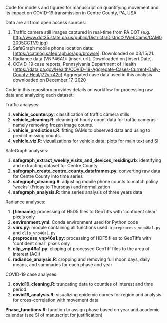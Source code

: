 Code for models and figures for manuscript on quantifying movement and its impact on COVID-19 transmission in Centre County, PA, USA

Data are all from open access sources:
1. Traffic camera still images captured in real-time from PA DOT (e.g. http://www.dot35.state.pa.us/public/Districts/District2/WebCams/CAM02005CCTV9.jpg)
2. SafeGraph mobile phone location data: [https://catalog.safegraph.io/app/browse]. Downloaded on 03/15/21.
3. Radiance data (VNP46A1): [insert url]. Downloaded on [insert Date].
4. COVID-19 case reports, Pennsylvania Department of Health (https://data.pa.gov/Health/COVID-19-Aggregate-Cases-Current-Daily-County-Heal/j72v-r42c).Aggregated case data used in this analysis downloaded on December 17, 2020

Code in this repository provides details on workflow for processing raw data and analyzing each dataset:

Traffic analyses:
1. **vehicle_counter.py**: classification of traffic camera stills
2. **vehicle_cleaning.R**: cleaning of hourly count data for traffic cameras - namely removing frozen image counts.
3. **vehicle_predictions.R**: fitting GAMs to observed data and using to predict missing counts.
4. **vehicle_viz.R**: vizualizations for vehicle data; plots for main text and SI

SafeGraph analyses:
1. **safegraph_extract_weekly_visits_and_devices_residing.rb**: identifying and extracting dataset for Centre County
1. **safegraph_create_centre_county_dataframes.py**: converting raw data for Centre County into time series
2. **safegraph_cleaning.R**: adjusting mobile phone counts to match policy 'weeks' (Friday to Thursday) and normalization
3. **safegraph_analysis.R**: time series analysis of three years data

Radiance analyses:
1. **[filename]**: processing of H5D5 files to GeoTiffs with 'confident clear' pixels only
2. **environment.yml**: Conda environment used for Python code
3. **viirs.py**: module containing all functions used in `preprocess_vnp46a1.py` and `clip_vnp46a1.py`
4. **preprocess_vnp46a1.py**: processing of HDF5 files to GeoTiffs with 'confident clear' pixels only
5. **clip_vnp46a1.py**: clipping of processed GeoTiff files to the area of interest (AOI)
6. **radiance_analysis.R**: cropping and removing full moon days, daily means, and summaries for each phase and year

COVID-19 case analyses:
1. **covid19_cleaning.R**: truncating data to counties of interest and time period
2. **covid19_analysis.R**: visualizing epidemic curves for region and analysis for cross-correlation with movement data

**Phase_functions.R**: function to assign phase based on year and academic calendar (see SI of manuscript for justification)
